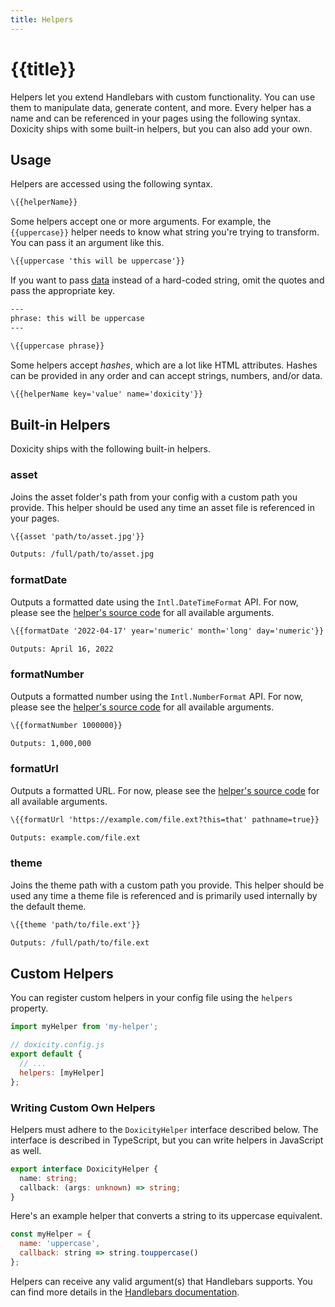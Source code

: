 ```yaml
---
title: Helpers
---
```


# {{title}}

Helpers let you extend Handlebars with custom functionality. You can use them to manipulate data, generate content, and more. Every helper has a name and can be referenced in your pages using the following syntax. Doxicity ships with some built-in helpers, but you can also add your own.

## Usage

Helpers are accessed using the following syntax.

```hbs
\{{helperName}}
```

Some helpers accept one or more arguments. For example, the `{{uppercase}}` helper needs to know what string you're trying to transform. You can pass it an argument like this.

```hbs
\{{uppercase 'this will be uppercase'}}
```

If you want to pass [data](/config/data.html) instead of a hard-coded string, omit the quotes and pass the appropriate key.

```hbs
---
phrase: this will be uppercase
---

\{{uppercase phrase}}
```

Some helpers accept _hashes_, which are a lot like HTML attributes. Hashes can be provided in any order and can accept strings, numbers, and/or data.

```hbs
\{{helperName key='value' name='doxicity'}}
```

## Built-in Helpers

Doxicity ships with the following built-in helpers.

### asset

Joins the asset folder's path from your config with a custom path you provide. This helper should be used any time an asset file is referenced in your pages.

```hbs
\{{asset 'path/to/asset.jpg'}}

Outputs: /full/path/to/asset.jpg
```

### formatDate

Outputs a formatted date using the `Intl.DateTimeFormat` API. For now, please see the [helper's source code](https://github.com/claviska/doxicity/blob/main/src/helpers/format-date/format-date.ts) for all available arguments.

```hbs
\{{formatDate '2022-04-17' year='numeric' month='long' day='numeric'}}

Outputs: April 16, 2022
```

### formatNumber

Outputs a formatted number using the `Intl.NumberFormat` API. For now, please see the [helper's source code](https://github.com/claviska/doxicity/blob/main/src/helpers/format-number/format-number.ts) for all available arguments.

```hbs
\{{formatNumber 1000000}}

Outputs: 1,000,000
```

### formatUrl

Outputs a formatted URL. For now, please see the [helper's source code](https://github.com/claviska/doxicity/blob/main/src/helpers/format-url/format-url.ts) for all available arguments.

```hbs
\{{formatUrl 'https://example.com/file.ext?this=that' pathname=true}}

Outputs: example.com/file.ext
```

### theme

Joins the theme path with a custom path you provide. This helper should be used any time a theme file is referenced and is primarily used internally by the default theme.

```hbs
\{{theme 'path/to/file.ext'}}

Outputs: /full/path/to/file.ext
```

## Custom Helpers

You can register custom helpers in your config file using the `helpers` property.

```js
import myHelper from 'my-helper';

// doxicity.config.js
export default {
  // ...
  helpers: [myHelper]
};
```

### Writing Custom Own Helpers

Helpers must adhere to the `DoxicityHelper` interface described below. The interface is described in TypeScript, but you can write helpers in JavaScript as well.

```ts
export interface DoxicityHelper {
  name: string;
  callback: (args: unknown) => string;
}
```

Here's an example helper that converts a string to its uppercase equivalent.

```js
const myHelper = {
  name: 'uppercase',
  callback: string => string.touppercase()
};
```

Helpers can receive any valid argument(s) that Handlebars supports. You can find more details in the [Handlebars documentation](https://handlebarsjs.com/api-reference/helpers.html).
